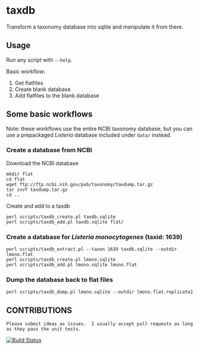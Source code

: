 # taxdb
Transform a taxonomy database into sqlite and manipulate it from there.

## Usage

Run any script with `--help`.

Basic workflow:

1. Get flatfiles
2. Create blank database
3. Add flatfiles to the blank database

## Some basic workflows

Note: these workflows use the entire NCBI taxonomy database, but you can use a prepackaged
_Listeria_ database included under `data/` instead.

### Create a database from NCBI

Download the NCBI database

    mkdir flat
    cd flat
    wget ftp://ftp.ncbi.nih.gov/pub/taxonomy/taxdump.tar.gz
    tar zxvf taxdump.tar.gz
    cd ..

Create and add to a taxdb

    perl scripts/taxdb_create.pl taxdb.sqlite
    perl scripts/taxdb_add.pl taxdb.sqlite flat/

### Create a database for _Listeria monocytogenes_ (taxid: 1639)

    perl scripts/taxdb_extract.pl --taxon 1639 taxdb.sqlite --outdir lmono.flat
    perl scripts/taxdb_create.pl lmono.sqlite
    perl scripts/taxdb_add.pl lmono.sqlite lmono.flat

### Dump the database back to flat files

    perl scripts/taxdb_dump.pl lmono.sqlite --outdir lmono.flat.replicate2

## CONTRIBUTIONS

    Please submit ideas as issues.  I usually accept pull requests as long as they pass the unit tests.

[![Build Status](https://travis-ci.com/lskatz/taxdb.svg?branch=master)](https://travis-ci.com/lskatz/taxdb)
